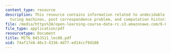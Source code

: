 ```yaml
---
content_type: resource
description: This resource contains information related to undecidable problems about
  turing machines, post correspondence problem, and computation histories.
file: /media/https%3A/open-learning-course-data-rc.s3.amazonaws.com/6-045j-automata-computability-and-complexity-spring-2011/74af17e846c343364d77ed14ccf9d188_MIT6_045JS11_lec08.pdf
file_type: application/pdf
resourcetype: Document
title: MIT6_045JS11_lec08.pdf
uid: 74af17e8-46c3-4336-4d77-ed14ccf9d188
---
```

